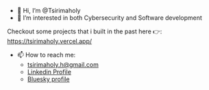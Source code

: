 - 👋 Hi, I’m @Tsirimaholy
- 👀 I’m interested in both Cybersecurity and Software development

Checkout some projects that i built in the past here 👉: https://tsirimaholy.vercel.app/
<!--- 🌱 I’m currently learning Django and USB forensinc -->

<!-- - 💞️ I’m looking to collaborate on ... -->
- 📫 How to reach me:
  - tsirimaholy.h@gmail.com
  - [Linkedin Profile](www.linkedin.com/in/tsirimaholy)
  - [Bluesky profile](https://bsky.app/profile/tsirimaholy.bsky.social)

<!---
Tsirimaholy/Tsirimaholy is a ✨ special ✨ repository because its `README.md` (this file) appears on your GitHub profile.
You can click the Preview link to take a look at your changes.
--->
